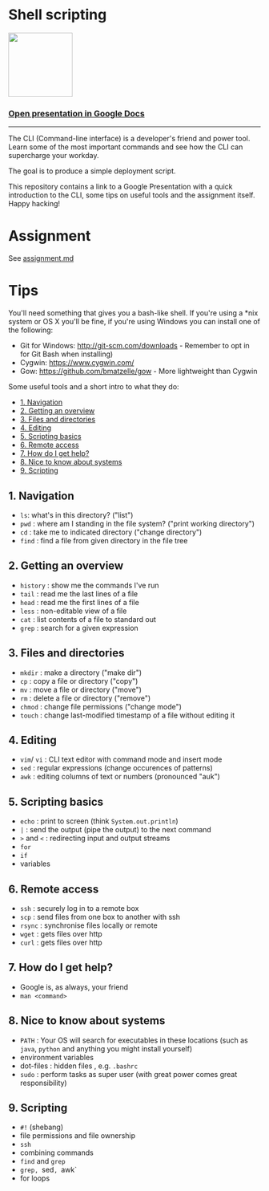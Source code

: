 # Shell scripting
<img src="http://haacked.com/images/icons/Shell.ico" width="128" />

### <a href="https://drive.google.com/open?id=1f36I6_qXTvnwe3nBV4l4eGs9m-Z8u8Yp0Rzg0TitixY" target="_blank">Open presentation in Google Docs</a>

<hr/>

The CLI (Command-line interface) is a developer's friend and power tool. Learn some of the most
important commands and see how the CLI can supercharge your workday.

The goal is to produce a simple deployment script. 

This repository contains a link to a Google Presentation with a quick introduction to the CLI,
some tips on useful tools and the assignment itself. Happy hacking!

# Assignment

See [assignment.md](assignment.md)

# Tips

You'll need something that gives you a bash-like shell. If you're using a *nix system or OS X you'll be fine, if you're using Windows you can install one of the following:
- Git for Windows: http://git-scm.com/downloads - Remember to opt in for Git Bash when installing)
- Cygwin: https://www.cygwin.com/
- Gow: https://github.com/bmatzelle/gow - More lightweight than Cygwin

Some useful tools and a short intro to what they do:

- [1. Navigation](#1-navigation)
- [2. Getting an overview](#2-getting-an-overview)
- [3. Files and directories](#3-files-and-directories)
- [4. Editing](#4-editing)
- [5. Scripting basics](#5-scripting-basics)
- [6. Remote access](#6-remote-access)
- [7. How do I get help?](#7-how-do-i-get-help)
- [8. Nice to know about systems](#8-nice-to-know-about-systems)
- [9. Scripting](#9-scripting)

## 1. Navigation
- `ls`: what's in this directory? ("list")
- `pwd` : where am I standing in the file system? ("print working directory")
- `cd` : take me to indicated directory ("change directory")
- `find` : find a file from given directory in the file tree 

## 2. Getting an overview
- `history` : show me the commands I've run
- `tail`  : read me the last lines of a file 
- `head` : read me the first lines of a file 
- `less` : non-editable view of a file 
- `cat` : list contents of a file to standard out 
- `grep` : search for a given expression

## 3. Files and directories
- `mkdir` : make a directory ("make dir")
- `cp` : copy a file or directory ("copy")
- `mv` : move a file or directory ("move")
- `rm` : delete a file or directory ("remove")
- `chmod` : change file permissions ("change mode")
- `touch` : change last-modified timestamp of a file without editing it

## 4. Editing
- `vim`/ `vi` : CLI text editor with command mode and insert mode
- `sed` : regular expressions (change occurences of patterns)
- `awk` : editing columns of text or numbers (pronounced "auk")

## 5. Scripting basics
- `echo` : print to screen (think `System.out.println`)
- `|` : send the output (pipe the output) to the next command
- `>` and `<` : redirecting input and output streams
- `for` 
- `if`
- variables

## 6. Remote access
- `ssh` : securely log in to a remote box
- `scp` : send files from one box to another with ssh 
- `rsync` : synchronise files locally or remote
- `wget` : gets files over http
- `curl` : gets files over http 

## 7. How do I get help? 
- Google is, as always, your friend
- `man <command>` 

## 8. Nice to know about systems
- `PATH` : Your OS will search for executables in these locations (such as `java`, `python` and anything you might install yourself)
- environment variables
- dot-files : hidden files , e.g. `.bashrc`
- `sudo` : perform tasks as super user (with great power comes great responsibility)

## 9. Scripting
- `#!` (shebang)
- file permissions and file ownership
- `ssh`
- combining commands
- `find` and `grep` 
- `grep, `sed`, `awk`
- for loops

